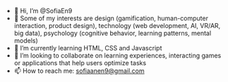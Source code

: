 - 👋 Hi, I’m @SofiaEn9
- 👀 Some of my interests are design (gamification, human-computer interaction, product design), technology (web development, AI, VR/AR, big data), psychology (cognitive behavior, learning patterns, mental models)
- 🌱 I’m currently learning HTML, CSS and Javascript
- 💞️ I’m looking to collaborate on learning experiences, interacting games or applications that help users optimize tasks 
- 📫 How to reach me: sofiaanen9@gmail.com

<!---
SofiaEn9/SofiaEn9 is a ✨ special ✨ repository because its `README.md` (this file) appears on your GitHub profile.
You can click the Preview link to take a look at your changes.
--->
